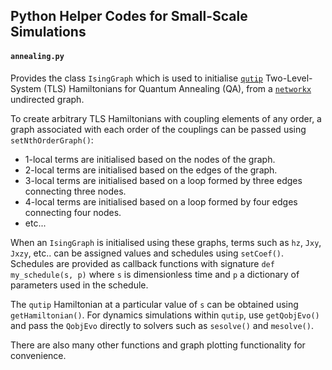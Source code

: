 ## Python Helper Codes for Small-Scale Simulations

#### `annealing.py`

Provides the class `IsingGraph` which is used to initialise [`qutip`](https://github.com/qutip) Two-Level-System (TLS) Hamiltonians for Quantum Annealing (QA), from a [`networkx`](https://github.com/networkx) undirected graph.

To create arbitrary TLS Hamiltonians with coupling elements of any order, a graph associated with each order of the couplings can be passed using `setNthOrderGraph()`:
 - 1-local terms are initialised based on the nodes of the graph.
 - 2-local terms are initialised based on the edges of the graph.
 - 3-local terms are initialised based on a loop formed by three edges connecting three nodes.
 - 4-local terms are initialised based on a loop formed by four edges connecting four nodes.
 - etc...

When an `IsingGraph` is initialised using these graphs, terms such as `hz`, `Jxy`, `Jxzy`, etc.. can be assigned values and schedules using `setCoef()`. Schedules are provided as callback functions with signature `def my_schedule(s, p)` where `s` is dimensionless time and `p` a dictionary of parameters used in the schedule.

The `qutip` Hamiltonian at a particular value of `s` can be obtained using `getHamiltonian()`. For dynamics simulations within `qutip`, use `getQobjEvo()` and pass the `QobjEvo` directly to solvers such as `sesolve()` and `mesolve()`.

There are also many other functions and graph plotting functionality for convenience.
